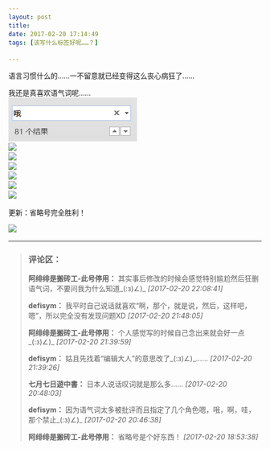 ```yaml
---
layout: post
title: 
date: 2017-02-20 17:14:49
tags: [该写什么标签好呢……？]

---
```

语言习惯什么的……一不留意就已经变得这么丧心病狂了……

我还是真喜欢语气词呢……  
![图片](images/_Lofter/emhSNkVpRmJBeitqWXRmSzRTOUd0aFVYOGUyK0FPTzkrc09SY1FCaW9OaEhJWnkvTElwdFRnPT0.png?=imageView&thumbnail=500x0&quality=96&stripmeta=0&type=jpg%7Cwatermark&type=2)  
![](http://imglf1.nosdn.127.net/img/emhSNkVpRmJBeitqWXRmSzRTOUd0dFRkcTdlSnlZNE95TzZvY2ZzRjBUWTZFbFdUMDFLaldRPT0.png?=imageView&thumbnail=500x0&quality=96&stripmeta=0&type=jpg%7Cwatermark&type=2)  
![](http://imglf.nosdn.127.net/img/emhSNkVpRmJBeitqWXRmSzRTOUd0dEU4NnJWV211cUlJa25jYXMvWHNLb0FaUnZ3Q3JkblV3PT0.png?=imageView&thumbnail=500x0&quality=96&stripmeta=0&type=jpg%7Cwatermark&type=2)  
![](http://imglf0.nosdn.127.net/img/emhSNkVpRmJBeitqWXRmSzRTOUd0aWhmSG9QKzlRLzg1V2d6NUJaZ3BpbFR5OHB0VHdnTmZRPT0.png?=imageView&thumbnail=500x0&quality=96&stripmeta=0&type=jpg%7Cwatermark&type=2)  
![](http://imglf1.nosdn.127.net/img/emhSNkVpRmJBeitqWXRmSzRTOUd0cVhBbnRxRXhkK3Q3ZnBCaGxYQkNrN2FsTjZnNkpIS0JBPT0.png?=imageView&thumbnail=500x0&quality=96&stripmeta=0&type=jpg%7Cwatermark&type=2)  
![](http://imglf.nosdn.127.net/img/emhSNkVpRmJBeitqWXRmSzRTOUd0bzdKMUhiMVdrcDRWNHRmTWhsN2VJSVU5Uno0KzZibGFRPT0.png?=imageView&thumbnail=500x0&quality=96&stripmeta=0&type=jpg%7Cwatermark&type=2)  
![](http://imglf1.nosdn.127.net/img/emhSNkVpRmJBeitqWXRmSzRTOUd0czJtdGhGd1hyVHdzY1dYdXVkWDhvTjNESGZyNW5LZDhRPT0.png?=imageView&thumbnail=500x0&quality=96&stripmeta=0&type=jpg%7Cwatermark&type=2)  

更新：省略号完全胜利！

![](http://imglf1.nosdn.127.net/img/emhSNkVpRmJBeitqWXRmSzRTOUd0aTBLMVM2aWJWd2VWRGJwLzNXdjdwU01ycitXc045dU5BPT0.png?=imageView&thumbnail=500x0&quality=96&stripmeta=0&type=jpg%7Cwatermark&type=2)

---
> ### 评论区：
>**阿绯绯是搬砖工-此号停用：** 其实事后修改的时候会感觉特别尴尬然后狂删语气词，不要问我为什么知道_(:з)∠)_  *[2017-02-20 22:08:41]*
>
>**defisym：** 我平时自己说话就喜欢“啊，那个，就是说，然后，这样吧，嗯”，所以完全没有发现问题XD  *[2017-02-20 21:48:05]*
>
>**阿绯绯是搬砖工-此号停用：** 个人感觉写的时候自己念出来就会好一点_(:з)∠)_  *[2017-02-20 21:39:59]*
>
>**defisym：** 姑且先找着“编辑大人”的意思改了_(:з)∠)_……  *[2017-02-20 21:39:26]*
>
>**七月七日遊中書：** 日本人说话叹词就是那么多……  *[2017-02-20 20:48:03]*
>
>**defisym：** 因为语气词太多被批评而且指定了几个角色嗯，哦，啊，哇，那个禁止_(:з)∠)_  *[2017-02-20 20:46:38]*
>
>**阿绯绯是搬砖工-此号停用：** 省略号是个好东西！  *[2017-02-20 18:53:38]*
>
>
